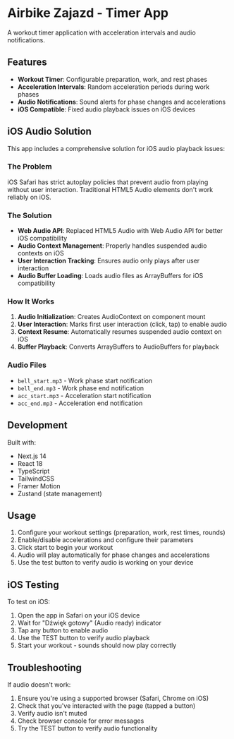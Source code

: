 # Airbike Zajazd - Timer App

A workout timer application with acceleration intervals and audio notifications.

## Features

- **Workout Timer**: Configurable preparation, work, and rest phases
- **Acceleration Intervals**: Random acceleration periods during work phases
- **Audio Notifications**: Sound alerts for phase changes and accelerations
- **iOS Compatible**: Fixed audio playback issues on iOS devices

## iOS Audio Solution

This app includes a comprehensive solution for iOS audio playback issues:

### The Problem

iOS Safari has strict autoplay policies that prevent audio from playing without user interaction. Traditional HTML5 Audio elements don't work reliably on iOS.

### The Solution

- **Web Audio API**: Replaced HTML5 Audio with Web Audio API for better iOS compatibility
- **Audio Context Management**: Properly handles suspended audio contexts on iOS
- **User Interaction Tracking**: Ensures audio only plays after user interaction
- **Audio Buffer Loading**: Loads audio files as ArrayBuffers for iOS compatibility

### How It Works

1. **Audio Initialization**: Creates AudioContext on component mount
2. **User Interaction**: Marks first user interaction (click, tap) to enable audio
3. **Context Resume**: Automatically resumes suspended audio context on iOS
4. **Buffer Playback**: Converts ArrayBuffers to AudioBuffers for playback

### Audio Files

- `bell_start.mp3` - Work phase start notification
- `bell_end.mp3` - Work phase end notification
- `acc_start.mp3` - Acceleration start notification
- `acc_end.mp3` - Acceleration end notification

## Development

Built with:

- Next.js 14
- React 18
- TypeScript
- TailwindCSS
- Framer Motion
- Zustand (state management)

## Usage

1. Configure your workout settings (preparation, work, rest times, rounds)
2. Enable/disable accelerations and configure their parameters
3. Click start to begin your workout
4. Audio will play automatically for phase changes and accelerations
5. Use the test button to verify audio is working on your device

## iOS Testing

To test on iOS:

1. Open the app in Safari on your iOS device
2. Wait for "Dźwięk gotowy" (Audio ready) indicator
3. Tap any button to enable audio
4. Use the TEST button to verify audio playback
5. Start your workout - sounds should now play correctly

## Troubleshooting

If audio doesn't work:

1. Ensure you're using a supported browser (Safari, Chrome on iOS)
2. Check that you've interacted with the page (tapped a button)
3. Verify audio isn't muted
4. Check browser console for error messages
5. Try the TEST button to verify audio functionality
